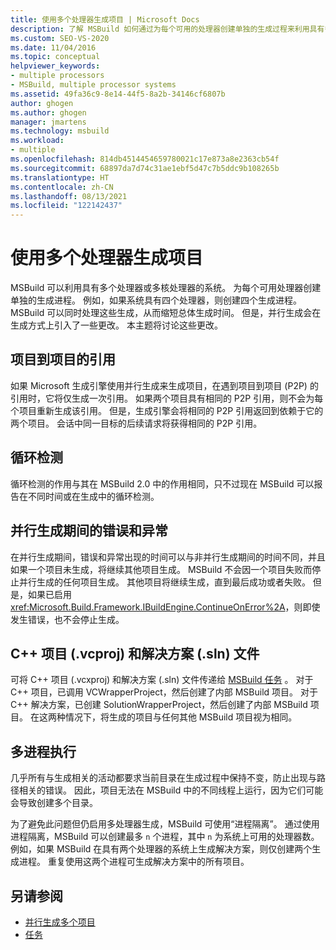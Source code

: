 ```yaml
---
title: 使用多个处理器生成项目 | Microsoft Docs
description: 了解 MSBuild 如何通过为每个可用的处理器创建单独的生成过程来利用具有多个处理器或核心的系统。
ms.custom: SEO-VS-2020
ms.date: 11/04/2016
ms.topic: conceptual
helpviewer_keywords:
- multiple processors
- MSBuild, multiple processor systems
ms.assetid: 49fa36c9-8e14-44f5-8a2b-34146cf6807b
author: ghogen
ms.author: ghogen
manager: jmartens
ms.technology: msbuild
ms.workload:
- multiple
ms.openlocfilehash: 814db4514454659780021c17e873a8e2363cb54f
ms.sourcegitcommit: 68897da7d74c31ae1ebf5d47c7b5ddc9b108265b
ms.translationtype: HT
ms.contentlocale: zh-CN
ms.lasthandoff: 08/13/2021
ms.locfileid: "122142437"
---
```

# <a name="use-multiple-processors-to-build-projects"></a>使用多个处理器生成项目

MSBuild 可以利用具有多个处理器或多核处理器的系统。 为每个可用处理器创建单独的生成进程。 例如，如果系统具有四个处理器，则创建四个生成进程。 MSBuild 可以同时处理这些生成，从而缩短总体生成时间。 但是，并行生成会在生成方式上引入了一些更改。 本主题将讨论这些更改。

## <a name="project-to-project-references"></a>项目到项目的引用

 如果 Microsoft 生成引擎使用并行生成来生成项目，在遇到项目到项目 (P2P) 的引用时，它将仅生成一次引用。 如果两个项目具有相同的 P2P 引用，则不会为每个项目重新生成该引用。 但是，生成引擎会将相同的 P2P 引用返回到依赖于它的两个项目。 会话中同一目标的后续请求将获得相同的 P2P 引用。

## <a name="cycle-detection"></a>循环检测

 循环检测的作用与其在 MSBuild 2.0 中的作用相同，只不过现在 MSBuild 可以报告在不同时间或在生成中的循环检测。

## <a name="errors-and-exceptions-during-parallel-builds"></a>并行生成期间的错误和异常

 在并行生成期间，错误和异常出现的时间可以与非并行生成期间的时间不同，并且如果一个项目未生成，将继续其他项目生成。 MSBuild 不会因一个项目失败而停止并行生成的任何项目生成。 其他项目将继续生成，直到最后成功或者失败。 但是，如果已启用 <xref:Microsoft.Build.Framework.IBuildEngine.ContinueOnError%2A>，则即使发生错误，也不会停止生成。

## <a name="c-project-vcxproj-and-solution-sln-files"></a>C++ 项目 (.vcproj) 和解决方案 (.sln) 文件

 可将 C++ 项目 (.vcxproj) 和解决方案 (.sln) 文件传递给 [MSBuild 任务](../msbuild/msbuild-task.md) 。 对于 C++ 项目，已调用 VCWrapperProject，然后创建了内部 MSBuild 项目。 对于 C++ 解决方案，已创建 SolutionWrapperProject，然后创建了内部 MSBuild 项目。 在这两种情况下，将生成的项目与任何其他 MSBuild 项目视为相同。

## <a name="multi-process-execution"></a>多进程执行

 几乎所有与生成相关的活动都要求当前目录在生成过程中保持不变，防止出现与路径相关的错误。 因此，项目无法在 MSBuild 中的不同线程上运行，因为它们可能会导致创建多个目录。

 为了避免此问题但仍启用多处理器生成，MSBuild 可使用“进程隔离”。 通过使用进程隔离，MSBuild 可以创建最多 `n` 个进程，其中 `n` 为系统上可用的处理器数。 例如，如果 MSBuild 在具有两个处理器的系统上生成解决方案，则仅创建两个生成进程。 重复使用这两个进程可生成解决方案中的所有项目。

## <a name="see-also"></a>另请参阅

- [并行生成多个项目](../msbuild/building-multiple-projects-in-parallel-with-msbuild.md)
- [任务](../msbuild/msbuild-tasks.md)
